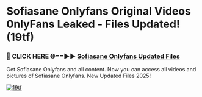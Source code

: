 # Sofiasane Onlyfans Original Videos 0nlyFans Leaked - Files Updated! (19tf)

<h3>🔴 CLICK HERE 🌐==►► <a href="https://tinyurl.com/2m67pmp6" rel="nofollow">Sofiasane Onlyfans Updated Files</a></h3>

Get Sofiasane Onlyfans and all content. Now you can access all videos and pictures of Sofiasane Onlyfans. New Updated Files 2025!

[![19tf](https://i.imgur.com/H4QAA4z.gif)](https://tinyurl.com/2m67pmp6)